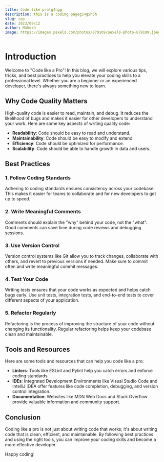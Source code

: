 ```yaml
---
title: Code like profg4hgg
description: this is a coding pageg54g5h5h
slug: cpp
date: 2023/09/12
author: Mahesh
image: https://images.pexels.com/photos/879109/pexels-photo-879109.jpeg?auto=compress&cs=tinysrgb&w=400
---
```


# Introduction

Welcome to "Code like a Pro"! In this blog, we will explore various tips, tricks, and best practices to help you elevate your coding skills to a professional level. Whether you are a beginner or an experienced developer, there's always something new to learn.

## Why Code Quality Matters

High-quality code is easier to read, maintain, and debug. It reduces the likelihood of bugs and makes it easier for other developers to understand your work. Here are some key aspects of writing quality code:

- **Readability**: Code should be easy to read and understand.
- **Maintainability**: Code should be easy to modify and extend.
- **Efficiency**: Code should be optimized for performance.
- **Scalability**: Code should be able to handle growth in data and users.

## Best Practices

### 1. Follow Coding Standards

Adhering to coding standards ensures consistency across your codebase. This makes it easier for teams to collaborate and for new developers to get up to speed.

### 2. Write Meaningful Comments

Comments should explain the "why" behind your code, not the "what". Good comments can save time during code reviews and debugging sessions.

### 3. Use Version Control

Version control systems like Git allow you to track changes, collaborate with others, and revert to previous versions if needed. Make sure to commit often and write meaningful commit messages.

### 4. Test Your Code

Writing tests ensures that your code works as expected and helps catch bugs early. Use unit tests, integration tests, and end-to-end tests to cover different aspects of your application.

### 5. Refactor Regularly

Refactoring is the process of improving the structure of your code without changing its functionality. Regular refactoring helps keep your codebase clean and maintainable.

## Tools and Resources

Here are some tools and resources that can help you code like a pro:

- **Linters**: Tools like ESLint and Pylint help you catch errors and enforce coding standards.
- **IDEs**: Integrated Development Environments like Visual Studio Code and IntelliJ IDEA offer features like code completion, debugging, and version control integration.
- **Documentation**: Websites like MDN Web Docs and Stack Overflow provide valuable information and community support.

## Conclusion

Coding like a pro is not just about writing code that works; it's about writing code that is clean, efficient, and maintainable. By following best practices and using the right tools, you can improve your coding skills and become a more effective developer.

Happy coding!